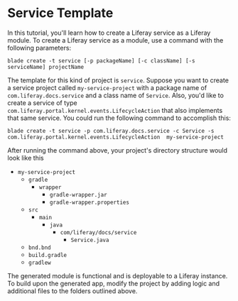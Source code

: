 # Service Template [](id=using-the-service-template)

In this tutorial, you'll learn how to create a Liferay service as a Liferay
module. To create a Liferay service as a module, use a command with the
following parameters: 

    blade create -t service [-p packageName] [-c className] [-s serviceName] projectName

The template for this kind of project is `service`. Suppose you want to create a
service project called `my-service-project` with a package name of
`com.liferay.docs.service` and a class name of `Service`. Also, you'd like to
create a service of type `com.liferay.portal.kernel.events.LifecycleAction` that
also implements that same service. You could run the following command to
accomplish this:

    blade create -t service -p com.liferay.docs.service -c Service -s com.liferay.portal.kernel.events.LifecycleAction  my-service-project

After running the command above, your project's directory structure would look
like this

- `my-service-project`
    - `gradle`
        - `wrapper`
            - `gradle-wrapper.jar`
            - `gradle-wrapper.properties`
    - `src`
        - `main`
            - `java`
                - `com/liferay/docs/service`
                    - `Service.java`
    - `bnd.bnd`
    - `build.gradle`
    - `gradlew`

The generated module is functional and is deployable to a Liferay instance. To
build upon the generated app, modify the project by adding logic and additional
files to the folders outlined above.
